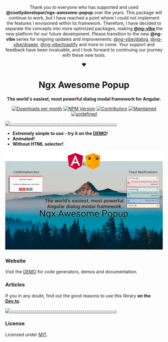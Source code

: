 <p align="center">
  Thank you to everyone who has supported and used <b>@costlydeveloper/ngx-awesome-popup</b> over the years. This package will continue to work, but I have reached a point where I could not implement the features I envisioned within its framework. Therefore, I have decided to separate the concepts into more optimized packages, making <a href="https://github.com/boris-jenicek/ng-vibe"> <b>@ng-vibe </b></a> the new platform for our future development. Please transition to the new  <b>@ng-vibe </b> series for ongoing updates and improvements: <a href="https://www.npmjs.com/package/@ng-vibe/dialog">@ng-vibe/dialog</a>, <a href="https://www.npmjs.com/package/@ng-vibe/drawer">@ng-vibe/drawer</a>,  <a href="https://www.npmjs.com/package/@ng-vibe/toastify">@ng-vibe/toastify</a> and more to come. Your support and feedback have been invaluable, and I look forward to continuing our journey with these new tools.
</p>


<p align="center">
 ❤️
</p>



<h1 align="center">Ngx Awesome Popup</h1>

<p align="center">
  <b>The world's easiest, most powerful dialog modal framework for Angular.</b></br>
</p>

<p align="center">
		<a href="https://npmcharts.com/compare/@costlydeveloper/ngx-awesome-popup?minimal=true"><img alt="Downloads per month" src="https://img.shields.io/npm/dm/@costlydeveloper/ngx-awesome-popup.svg" height="20"/></a>
<a href="https://www.npmjs.com/package/@costlydeveloper/ngx-awesome-popup"><img alt="NPM Version" src="https://img.shields.io/npm/v/@costlydeveloper/ngx-awesome-popup.svg" height="20"/></a>
<a href="https://github.com/boris-jenicek/ngx-awesome-popup/graphs/contributors"><img alt="Contributors" src="https://img.shields.io/github/contributors/boris-jenicek/ngx-awesome-popup.svg" height="20"/></a>
<a href="https://github.com/boris-jenicek/ngx-awesome-popup/graphs/commit-activity"><img alt="Maintained" src="https://img.shields.io/badge/Maintained%3F-no-red.svg" height="20"/></a>
<a href="https://boris-jenicek.github.io/ngx-awesome-popup/"><img alt="undefined" src="https://awesome.re/badge.svg" height="20"/></a>
	</p>

[![-----------------------------------------------------](https://raw.githubusercontent.com/andreasbm/readme/master/assets/lines/colored.png)](#license)

- **Extremely simple to use - try it on the [DEMO](https://boris-jenicek.github.io/ngx-awesome-popup/)!**
- **Animated!**
- **Without HTML selector!**

[![Ngx Awesome Popup](https://raw.githubusercontent.com/boris-jenicek/ngx-awesome-popup/master/docs/assets/og-img.png)](https://boris-jenicek.github.io/ngx-awesome-popup/)

### Website

Visit the [DEMO](https://boris-jenicek.github.io/ngx-awesome-popup/) for code generators, demos and documentation.

### Articles

If you in any doubt, find out the good reasons to use this library **on the** [**Dev.to**](https://dev.to/borisjenicek).

[![-----------------------------------------------------](https://raw.githubusercontent.com/andreasbm/readme/master/assets/lines/colored.png)](#license)

### License

Licensed under [MIT](https://opensource.org/licenses/MIT).
